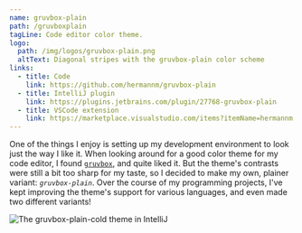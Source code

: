```yaml
---
name: gruvbox-plain
path: /gruvboxplain
tagLine: Code editor color theme.
logo:
  path: /img/logos/gruvbox-plain.png
  altText: Diagonal stripes with the gruvbox-plain color scheme
links:
  - title: Code
    link: https://github.com/hermannm/gruvbox-plain
  - title: IntelliJ plugin
    link: https://plugins.jetbrains.com/plugin/27768-gruvbox-plain
  - title: VSCode extension
    link: https://marketplace.visualstudio.com/items?itemName=hermannm.gruvbox-plain
---
```


One of the things I enjoy is setting up my development environment to look just the way I like it.
When looking around for a good color theme for my code editor, I found
[`gruvbox`](https://github.com/morhetz/gruvbox#readme), and quite liked it. But the theme's
contrasts were still a bit too sharp for my taste, so I decided to make my own, plainer variant:
_`gruvbox-plain`_. Over the course of my programming projects, I've kept improving the theme's
support for various languages, and even made two different variants!

![The gruvbox-plain-cold theme in IntelliJ](/img/screenshots/gruvbox-plain.png)
